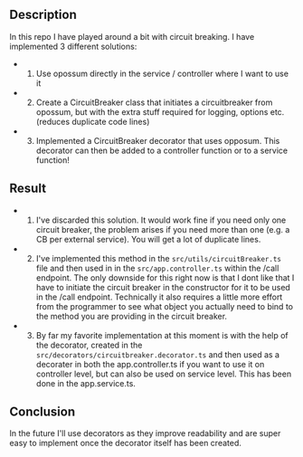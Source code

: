 ## Description

In this repo I have played around a bit with circuit breaking. I have implemented 3 different solutions:
- 1. Use opossum directly in the service / controller where I want to use it
- 2. Create a CircuitBreaker class that initiates a circuitbreaker from opossum, but with the extra stuff required for logging, options etc. (reduces duplicate code lines)
- 3. Implemented a CircuitBreaker decorator that uses opposum. This decorator can then be added to a controller function or to a service function!

## Result
- 1. I've discarded this solution. It would work fine if you need only one circuit breaker, the problem arises if you need more than one (e.g. a CB per external service). You will get a lot of duplicate lines.
- 2. I've implemented this method in the ```src/utils/circuitBreaker.ts``` file and then used in in the ```src/app.controller.ts``` within the /call endpoint. The only downside for this right now is that I dont like that I have to initiate the circuit breaker in the constructor for it to be used in the /call endpoint. Technically it also requires a little more effort from the programmer to see what object you actually need to bind to the method you are providing in the circuit breaker. 
- 3. By far my favorite implementation at this moment is with the help of the decorator, created in the ```src/decorators/circuitbreaker.decorator.ts``` and then used as a decorater in both the app.controller.ts if you want to use it on controller level, but can also be used on service level. This has been done in the app.service.ts.

## Conclusion
In the future I'll use decorators as they improve readability and are super easy to implement once the decorator itself has been created.
